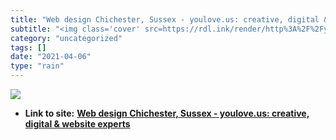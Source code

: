 ```yaml
---
title: "Web design Chichester, Sussex - youlove.us: creative, digital & website experts"
subtitle: "<img class='cover' src=https://rdl.ink/render/http%3A%2F%2Fyoulove.us>"
category: "uncategorized"
tags: []
date: "2021-04-06"
type: "rain"
---
```

<img class="cover" src=https://rdl.ink/render/http%3A%2F%2Fyoulove.us>


* **Link to site:** **[Web design Chichester, Sussex - youlove.us: creative, digital & website experts](http://youlove.us)**